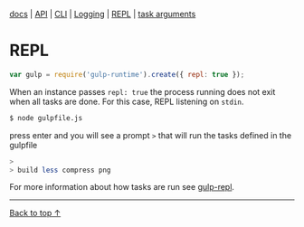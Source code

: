 [docs](./README.md) |
[API](./API.md) |
[CLI](./CLI.md) |
[Logging](./logging.md) |
[REPL](./REPL.md) |
[task arguments](./task-arguments.md)


# REPL

```js
var gulp = require('gulp-runtime').create({ repl: true });
```

When an instance passes `repl: true` the process running does not exit when all tasks are done. For this case, REPL listening on `stdin`.

```sh
$ node gulpfile.js
```

press enter and you will see a prompt `>` that will run the tasks defined in the gulpfile

```sh
>
> build less compress png
```

For more information about how tasks are run see [gulp-repl][gulp-repl].

---
[Back to top ↑](#)

<!-- links -->

[gulp-repl]: https://github.com/stringparser/gulp-repl
